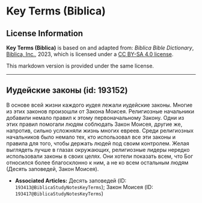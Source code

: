 # Key Terms (Biblica)

## License Information

**Key Terms (Biblica)** is based on and adapted from: _Biblica Bible Dictionary_, [Biblica, Inc.](https://www.biblica.com/), 2023, which is licensed under a [CC BY-SA 4.0 license](https://creativecommons.org/licenses/by-sa/4.0/legalcode.en).

This markdown version is provided under the same license.



--------------------------------

## Иудейские законы (id: 193152)

В основе всей жизни каждого иудея лежали иудейские законы. Многие из этих законов произошли от Закона Моисея. Религиозные начальники добавили немало правил к этому первоначальному Закону. Одни из этих правил помогали людям соблюдать Закон Моисея, другие же, напротив, сильно усложняли жизнь многих евреев. Среди религиозных начальников было немало тех, кто использовал все эти законы и правила для того, чтобы держать людей под своим контролем. Желая выглядеть лучше в глазах окружающих, религиозные лидеры нередко использовали законы в своих целях. Они хотели показать всем, что Бог относился более благосклонно к ним, а не ко всем остальным людям (Десять заповедей, Закон Моисея).

* **Associated Articles:** Десять заповедей (ID: `193413@BiblicaStudyNotesKeyTerms`); Закон Моисея (ID: `193417@BiblicaStudyNotesKeyTerms`)

